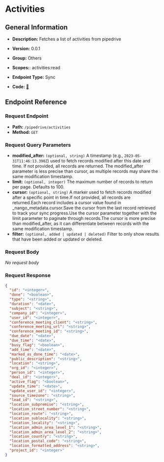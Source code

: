 # Activities

## General Information

- **Description:** Fetches a list of activities from pipedrive

- **Version:** 0.0.1
- **Group:** Others
- **Scopes:**: activities:read
- **Endpoint Type:** Sync
- **Code:** [🔗](https://github.com/NangoHQ/integration-templates/tree/main/integrations/pipedrive/syncs/activities.ts)

## Endpoint Reference

### Request Endpoint

- **Path:** `/pipedrive/activities`
- **Method:** `GET`

### Request Query Parameters

- **modified_after:** `(optional, string)` A timestamp (e.g., `2023-05-31T11:46:13.390Z`) used to fetch records modified after this date and time. If not provided, all records are returned. The modified_after parameter is less precise than cursor, as multiple records may share the same modification timestamp.
- **limit:** `(optional, integer)` The maximum number of records to return per page. Defaults to 100.
- **cursor:** `(optional, string)` A marker used to fetch records modified after a specific point in time.If not provided, all records are returned.Each record includes a cursor value found in _nango_metadata.cursor.Save the cursor from the last record retrieved to track your sync progress.Use the cursor parameter together with the limit parameter to paginate through records.The cursor is more precise than modified_after, as it can differentiate between records with the same modification timestamp.
- **filter:** `(optional, added | updated | deleted)` Filter to only show results that have been added or updated or deleted.

### Request Body

_No request body_

### Request Response

```json
{
  "id": "<integer>",
  "done": "<boolean>",
  "type": "<string>",
  "duration": "<date>",
  "subject": "<string>",
  "company_id": "<integer>",
  "user_id": "<integer>",
  "conference_meeting_client": "<string>",
  "conference_meeting_url": "<string>",
  "conference_meeting_id": "<string>",
  "due_date": "<date>",
  "due_time": "<date>",
  "busy_flag": "<boolean>",
  "add_time": "<date>",
  "marked_as_done_time": "<date>",
  "public_description": "<string>",
  "location": "<string>",
  "org_id": "<integer>",
  "person_id": "<integer>",
  "deal_id": "<integer>",
  "active_flag": "<boolean>",
  "update_time": "<date>",
  "update_user_id": "<integer>",
  "source_timezone": "<string>",
  "lead_id": "<string>",
  "location_subpremise": "<string>",
  "location_street_number": "<string>",
  "location_route": "<string>",
  "location_sublocality": "<string>",
  "location_locality": "<string>",
  "location_admin_area_level_1": "<string>",
  "location_admin_area_level_2": "<string>",
  "location_country": "<string>",
  "location_postal_code": "<string>",
  "location_formatted_address": "<string>",
  "project_id": "<integer>"
}
```
